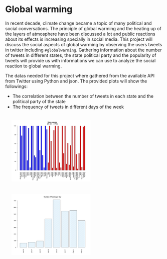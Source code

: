 # Global warming

In recent decade, climate change became a topic of many political and social conversations. The principle of global warming and the heating up of the layers of atmosphere have been discussed a lot and public reactions  about its effects is increasing specially in social media. This project will discuss the social aspects of global warming by observing the users tweets in twitter including `#globalwarming`. Gathering information about the number of tweets in different states, the state political party and the popularity of tweets will provide us with informations we can use to analyze the social reaction to global warming.

The datas needed for this project where gathered from the available API from Twitter using Python and json. The provided plots will show the followings: 

  - The correlation between the number of tweets in each state and the political party of the state
  - The frequency of tweets in different days of the week
  

<img src="files/preview.jpg" alt = "plot" align="center" style="width:50%; margin:20px">


<img src="files/preview2.jpg" alt = "plot2" align="center" style="width:50%; margin:20px">
